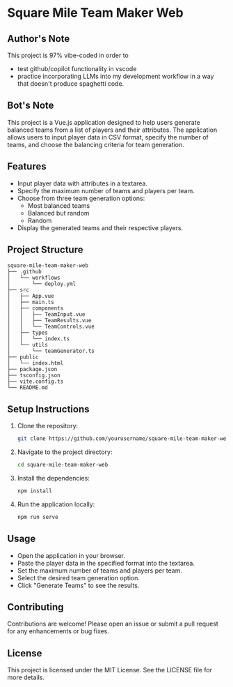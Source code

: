 # Square Mile Team Maker Web

## Author's Note
This project is 97% vibe-coded in order to 
- test github/copilot functionality in vscode
- practice incorporating LLMs into my development workflow in a way that doesn't produce spaghetti code.

## Bot's Note
This project is a Vue.js application designed to help users generate balanced teams from a list of players and their attributes. The application allows users to input player data in CSV format, specify the number of teams, and choose the balancing criteria for team generation.

## Features

- Input player data with attributes in a textarea.
- Specify the maximum number of teams and players per team.
- Choose from three team generation options: 
  - Most balanced teams
  - Balanced but random
  - Random
- Display the generated teams and their respective players.

## Project Structure

```
square-mile-team-maker-web
├── .github
│   └── workflows
│       └── deploy.yml
├── src
│   ├── App.vue
│   ├── main.ts
│   ├── components
│   │   ├── TeamInput.vue
│   │   ├── TeamResults.vue
│   │   └── TeamControls.vue
│   ├── types
│   │   └── index.ts
│   └── utils
│       └── teamGenerator.ts
├── public
│   └── index.html
├── package.json
├── tsconfig.json
├── vite.config.ts
└── README.md
```

## Setup Instructions

1. Clone the repository:
   ```bash
   git clone https://github.com/yourusername/square-mile-team-maker-web.git
   ```

2. Navigate to the project directory:
   ```bash
   cd square-mile-team-maker-web
   ```

3. Install the dependencies:
   ```bash
   npm install
   ```

4. Run the application locally:
   ```bash
   npm run serve
   ```

## Usage

- Open the application in your browser.
- Paste the player data in the specified format into the textarea.
- Set the maximum number of teams and players per team.
- Select the desired team generation option.
- Click "Generate Teams" to see the results.

## Contributing

Contributions are welcome! Please open an issue or submit a pull request for any enhancements or bug fixes.

## License

This project is licensed under the MIT License. See the LICENSE file for more details.